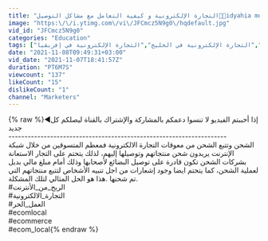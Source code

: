 ```yaml
---
title: "التجارة الإلكترونية و كيفية التعامل مع مشاكل التوصيل🚀🔥idyahia mohmade ecom locale"
image: "https:\/\/i.ytimg.com\/vi\/JFCmcz5N9g0\/hqdefault.jpg"
vid_id: "JFCmcz5N9g0"
categories: "Education"
tags: ["التجارة الإلكترونية","التجارة الإلكترونية في الخليج","التجارة الإلكترونية في إفريقيا"]
date: "2021-11-08T09:49:31+03:00"
vid_date: "2021-11-07T18:41:57Z"
duration: "PT6M7S"
viewcount: "137"
likeCount: "15"
dislikeCount: "1"
channel: "Marketers"
---
```

{% raw %}◄إذا أحببتم الفيديو لا تنسوا دعمكم بالمشاركة والإشتراك بالقناة ليصلكم كل جديد <br />--------------------------------------------------------------------<br />الشحن وتتبع الشحن من معوقات التجارة الالكترونية فمعظم المتسوقين من خلال شبكة الإنترنت يريدون شحن منتجاتهم وتوصيلها إليهم، لذلك يتحتم على التجار الاستعانة بشركات الشحن تكون قادرة على توصيل البضائع لأصحابها وذلك أمام مبلغ مالي بديل لعملية الشحن، كما يتحتم ايضا وجود إشعارات من اجل تنبيه الأشخاص لتتبع منتجاتهم التي تم شحنها .هذا هو الحل المثالي لتلك المشكلة.<br />#الربح_من_الأنترنت<br />#التجارة_الالكترونية<br />#العمل_الحر<br />#ecomlocal<br />#ecommerce<br />#ecom_local{% endraw %}
